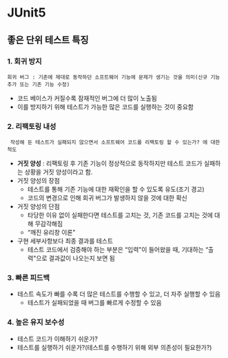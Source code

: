 # JUnit5

## 좋은 단위 테스트 특징

### 1. 회귀 방지
    회귀 버그 : 기존에 제대로 동작하던 소프트웨어 기능에 문제가 생기는 것을 의미(신규 기능 추가 또는 기존 기능 수정)
   * 코드 베이스가 커질수록 잠재적인 버그에 더 많이 노출됨
   * 이를 방지하기 위해 테스트가 가능한 많은 코드를 실행하는 것이 중요함


### 2. 리팩토링 내성
     작성해 둔 테스트가 실패되지 않으면서 소프트웨어 코드를 리팩토링 할 수 있는가? 에 대한 척도

   * **거짓 양성** : 리팩토링 후 기존 기능이 정상적으로 동작하지만 테스트 코드가 실패하는 상황을 거짓 양성이라고 함.
   * 거짓 양성의 장점
     * 테스트를 통해 기존 기능에 대한 재확인을 할 수 있도록 유도(조기 경고)
     * 코드의 변경으로 인해 회귀 버그가 발생하지 않을 것에 대한 확신
   * 거짓 양성의 단점
     * 타당한 이유 없이 실패한다면 테스트를 고치는 것, 기존 코드를 고치는 것에 대해 무감각해짐
     * “깨진 유리창 이론"
   * 구현 세부사항보다 최종 결과를 테스트
     * 테스트 코드에서 검증해야 하는 부분은 “입력"이 들어왔을 때, 기대하는 “출력"으로 결과값이 나오는지 보면 됨

### 3. 빠른 피드백
* 테스트 속도가 빠를 수록 더 많은 테스트를 수행할 수 있고, 더 자주 실행할 수 있음
  * 테스트가 실패되었을 때 버그를 빠르게 수정할 수 있음
    
### 4. 높은 유지 보수성
  * 테스트 코드가 이해하기 쉬운가?
  * 테스트를 실행하기 쉬운가?(테스트를 수행하기 위해 외부 의존성이 필요한가?)

